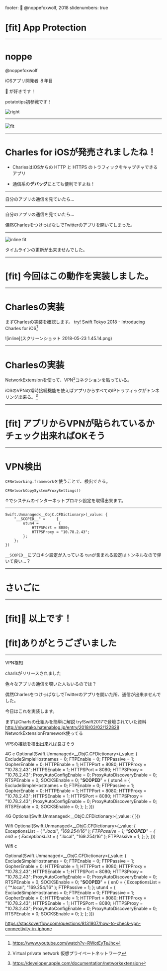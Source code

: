 footer: 🦊 @noppefoxwolf, 2018
slidenumbers: true

# [fit] App Protection

---

# noppe
@noppefoxwolf

iOSアプリ開発者 ８年目

🦊 が好きです！

potatotips初参戦です！

![right](IMG_0726.PNG)

---

![fit](charles-for-ios.jpg)

---

# Charles for iOSが発売されましたね！

- CharlesはiOSからの HTTP と HTTPS のトラフィックをキャプチャできるアプリ

- 通信系の**デバッグ**にとても便利ですよね！

---

自分のアプリの通信を見ていたら…

---

自分のアプリの通信を見ていたら…

偶然CharlesをつけっぱなしでTwitterのアプリを開いてしまった。

---

![inline fit](IMG_0907.JPG)

タイムラインの更新が出来ませんでした。

---

# [fit] 今回はこの動作を実装しました。

---

# Charlesの実装

まずCharlesの実装を確認します。
try! Swift Tokyo 2018 - Introducing Charles for iOS[^1]

![inline](スクリーンショット 2018-05-23 1.45.14.png)

[^1]: https://www.youtube.com/watch?v=RWotEyTeJhc

---

# Charlesの実装

NetworkExtensionを使って、VPN[^2]コネクションを貼っている。

iOSのVPNの常時接続機能を使えばアプリからすべてのIPトラフィックがトンネリング出来る。[^3]


[^2]: Virtual private network 仮想プライベートネットワーク

[^3]: https://developer.apple.com/documentation/networkextension

---

# [fit] アプリからVPNが貼られているかチェック出来ればOKそう

---

# VPN検出

`CFNetworking.framework`を使うことで、検出できる。

`CFNetworkCopySystemProxySettings()`

↑でシステムのインターネットプロキシ設定を取得出来ます。

---

```
Swift.Unmanaged<__ObjC.CFDictionary>(_value: {
    "__SCOPED__" =     {
        utun4 =         {
            HTTPSPort = 8080;
            HTTPSProxy = "10.78.2.43";
        };
    };
})
```

`__SCOPED__`にプロキシ設定が入っている
`tun`が含まれる設定はトンネルなので弾いて良い…？

---

# さいごに

---

# [fit]🦊 以上です！
# [fit]ありがとうございました












---

VPN検知

charlsがリリースされました

色々なアプリの通信を覗いた人もいるのでは？

偶然CharlesをつけっぱなしでTwitterのアプリを開いた所、通信が出来ませんでした。

今日はこれを実装します。

まずはCharlsの仕組みを簡単に解説
try!Swift2017で登壇されていた資料
http://niwatako.hatenablog.jp/entry/2018/03/02/122828
NetworkExtensionFramework使ってる

VPSの接続を検出出来れば良さそう


4G c
Optional(Swift.Unmanaged<__ObjC.CFDictionary>(_value: {
    ExcludeSimpleHostnames = 0;
    FTPEnable = 0;
    FTPPassive = 1;
    GopherEnable = 0;
    HTTPEnable = 1;
    HTTPPort = 8080;
    HTTPProxy = "10.78.2.43";
    HTTPSEnable = 1;
    HTTPSPort = 8080;
    HTTPSProxy = "10.78.2.43";
    ProxyAutoConfigEnable = 0;
    ProxyAutoDiscoveryEnable = 0;
    RTSPEnable = 0;
    SOCKSEnable = 0;
    "__SCOPED__" =     {
        utun4 =         {
            ExcludeSimpleHostnames = 0;
            FTPEnable = 0;
            FTPPassive = 1;
            GopherEnable = 0;
            HTTPEnable = 1;
            HTTPPort = 8080;
            HTTPProxy = "10.78.2.43";
            HTTPSEnable = 1;
            HTTPSPort = 8080;
            HTTPSProxy = "10.78.2.43";
            ProxyAutoConfigEnable = 0;
            ProxyAutoDiscoveryEnable = 0;
            RTSPEnable = 0;
            SOCKSEnable = 0;
        };
    };
}))

4G
Optional(Swift.Unmanaged<__ObjC.CFDictionary>(_value: {
}))

Wifi
Optional(Swift.Unmanaged<__ObjC.CFDictionary>(_value: {
    ExceptionsList =     (
        "*.local",
        "169.254/16"
    );
    FTPPassive = 1;
    "__SCOPED__" =     {
        en0 =         {
            ExceptionsList =             (
                "*.local",
                "169.254/16"
            );
            FTPPassive = 1;
        };
    };
}))

Wifi c

Optional(Swift.Unmanaged<__ObjC.CFDictionary>(_value: {
    ExcludeSimpleHostnames = 0;
    FTPEnable = 0;
    FTPPassive = 1;
    GopherEnable = 0;
    HTTPEnable = 1;
    HTTPPort = 8080;
    HTTPProxy = "10.78.2.43";
    HTTPSEnable = 1;
    HTTPSPort = 8080;
    HTTPSProxy = "10.78.2.43";
    ProxyAutoConfigEnable = 0;
    ProxyAutoDiscoveryEnable = 0;
    RTSPEnable = 0;
    SOCKSEnable = 0;
    "__SCOPED__" =     {
        en0 =         {
            ExceptionsList =             (
                "*.local",
                "169.254/16"
            );
            FTPPassive = 1;
        };
        utun4 =         {
            ExcludeSimpleHostnames = 0;
            FTPEnable = 0;
            FTPPassive = 1;
            GopherEnable = 0;
            HTTPEnable = 1;
            HTTPPort = 8080;
            HTTPProxy = "10.78.2.43";
            HTTPSEnable = 1;
            HTTPSPort = 8080;
            HTTPSProxy = "10.78.2.43";
            ProxyAutoConfigEnable = 0;
            ProxyAutoDiscoveryEnable = 0;
            RTSPEnable = 0;
            SOCKSEnable = 0;
        };
    };
}))

https://stackoverflow.com/questions/8131807/how-to-check-vpn-connectivity-in-iphone